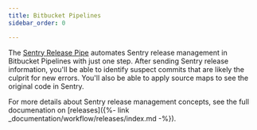 ```yaml
---
title: Bitbucket Pipelines
sidebar_order: 0

---
```


The [Sentry Release Pipe](https://bitbucket.org/sentryio/sentry-new-release) automates Sentry release management in Bitbucket Pipelines with just one step. After sending Sentry release information, you'll be able to identify suspect commits that are likely the culprit for new errors. You'll also be able to apply source maps to see the original code in Sentry.

For more details about Sentry release management concepts, see the full documenation on [releases]({%- link _documentation/workflow/releases/index.md -%}).